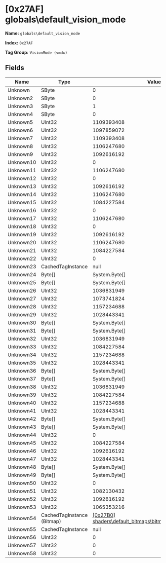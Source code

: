 # [0x27AF] globals\default_vision_mode

**Name:** ```globals\default_vision_mode```

**Index:** ```0x27AF```

**Tag Group:** ```VisionMode (vmdx)```

## Fields

Name	| Type	| Value
---	|---	|---	|
Unknown	|SByte	|0
Unknown2	|SByte	|0
Unknown3	|SByte	|1
Unknown4	|SByte	|0
Unknown5	|UInt32	|1109393408
Unknown6	|UInt32	|1097859072
Unknown7	|UInt32	|1109393408
Unknown8	|UInt32	|1106247680
Unknown9	|UInt32	|1092616192
Unknown10	|UInt32	|0
Unknown11	|UInt32	|1106247680
Unknown12	|UInt32	|0
Unknown13	|UInt32	|1092616192
Unknown14	|UInt32	|1106247680
Unknown15	|UInt32	|1084227584
Unknown16	|UInt32	|0
Unknown17	|UInt32	|1106247680
Unknown18	|UInt32	|0
Unknown19	|UInt32	|1092616192
Unknown20	|UInt32	|1106247680
Unknown21	|UInt32	|1084227584
Unknown22	|UInt32	|0
Unknown23	|CachedTagInstance	|null
Unknown24	|Byte[]	|System.Byte[]
Unknown25	|Byte[]	|System.Byte[]
Unknown26	|UInt32	|1036831949
Unknown27	|UInt32	|1073741824
Unknown28	|UInt32	|1157234688
Unknown29	|UInt32	|1028443341
Unknown30	|Byte[]	|System.Byte[]
Unknown31	|Byte[]	|System.Byte[]
Unknown32	|UInt32	|1036831949
Unknown33	|UInt32	|1084227584
Unknown34	|UInt32	|1157234688
Unknown35	|UInt32	|1028443341
Unknown36	|Byte[]	|System.Byte[]
Unknown37	|Byte[]	|System.Byte[]
Unknown38	|UInt32	|1036831949
Unknown39	|UInt32	|1084227584
Unknown40	|UInt32	|1157234688
Unknown41	|UInt32	|1028443341
Unknown42	|Byte[]	|System.Byte[]
Unknown43	|Byte[]	|System.Byte[]
Unknown44	|UInt32	|0
Unknown45	|UInt32	|1084227584
Unknown46	|UInt32	|1092616192
Unknown47	|UInt32	|1028443341
Unknown48	|Byte[]	|System.Byte[]
Unknown49	|Byte[]	|System.Byte[]
Unknown50	|UInt32	|0
Unknown51	|UInt32	|1082130432
Unknown52	|UInt32	|1092616192
Unknown53	|UInt32	|1065353216
Unknown54	|CachedTagInstance (Bitmap)	|[[0x27B0] shaders\default_bitmaps\bitmaps\vision_mode_mask](../Bitmap/27B0.md)
Unknown55	|CachedTagInstance	|null
Unknown56	|UInt32	|0
Unknown57	|UInt32	|0
Unknown58	|UInt32	|0


